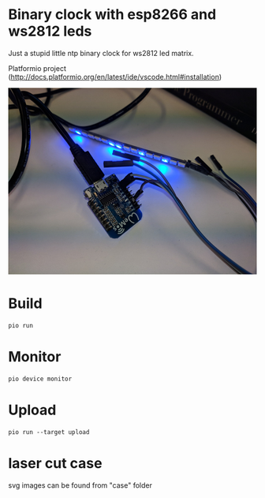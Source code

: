 # Binary clock with esp8266 and ws2812 leds

Just a stupid little ntp binary clock for ws2812 led matrix.

Platformio project (http://docs.platformio.org/en/latest/ide/vscode.html#installation)

![first prototype](proto.jpg "First prototype")

# Build

    pio run

# Monitor

    pio device monitor

# Upload

    pio run --target upload

# laser cut case

svg images can be found from "case" folder